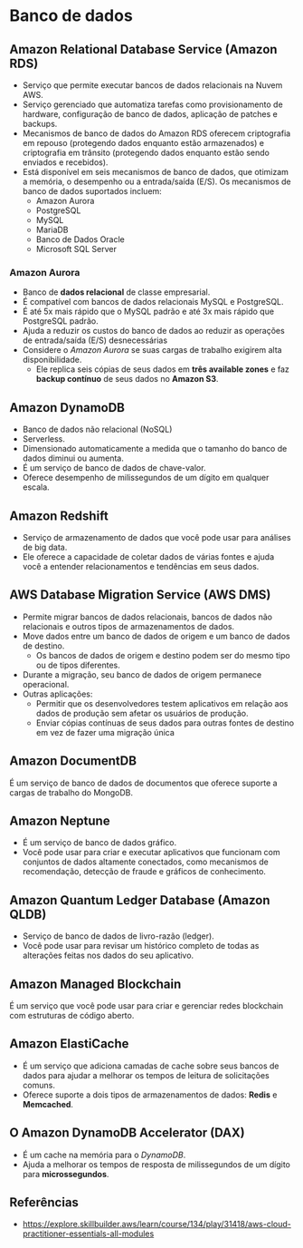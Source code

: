 # Banco de dados

## Amazon Relational Database Service (Amazon RDS)

- Serviço que permite executar bancos de dados relacionais na Nuvem AWS.
- Serviço gerenciado que automatiza tarefas como provisionamento de hardware, configuração de banco de dados, aplicação de patches e backups.
- Mecanismos de banco de dados do Amazon RDS oferecem criptografia em repouso (protegendo dados enquanto estão armazenados) e criptografia em trânsito (protegendo dados enquanto estão sendo enviados e recebidos).
- Está disponível em seis mecanismos de banco de dados, que otimizam a memória, o desempenho ou a entrada/saída (E/S). Os mecanismos de banco de dados suportados incluem:
    - Amazon Aurora
    - PostgreSQL
    - MySQL
    - MariaDB
    - Banco de Dados Oracle
    - Microsoft SQL Server

### Amazon Aurora

- Banco de **dados relacional** de classe empresarial.
- É compatível com bancos de dados relacionais MySQL e PostgreSQL.
- É até 5x mais rápido que o MySQL padrão e até 3x mais rápido que PostgreSQL padrão.
- Ajuda a reduzir os custos do banco de dados ao reduzir as operações de entrada/saída (E/S) desnecessárias
- Considere o *Amazon Aurora* se suas cargas de trabalho exigirem alta disponibilidade.
    - Ele replica seis cópias de seus dados em **três available zones** e faz **backup contínuo** de seus dados no **Amazon S3**.

## Amazon DynamoDB

- Banco de dados não relacional (NoSQL)
- Serverless.
- Dimensionado automaticamente a medida que o tamanho do banco de dados diminui ou aumenta.
- É um serviço de banco de dados de chave-valor.
- Oferece desempenho de milissegundos de um dígito em qualquer escala.

## Amazon Redshift

- Serviço de armazenamento de dados que você pode usar para análises de big data.
- Ele oferece a capacidade de coletar dados de várias fontes e ajuda você a entender relacionamentos e tendências em seus dados.

## AWS Database Migration Service (AWS DMS)

- Permite migrar bancos de dados relacionais, bancos de dados não relacionais e outros tipos de armazenamentos de dados.
- Move dados entre um banco de dados de origem e um banco de dados de destino.
    - Os bancos de dados de origem e destino podem ser do mesmo tipo ou de tipos diferentes.
- Durante a migração, seu banco de dados de origem permanece operacional.
- Outras aplicações:
    - Permitir que os desenvolvedores testem aplicativos em relação aos dados de produção sem afetar os usuários de produção.
    - Enviar cópias contínuas de seus dados para outras fontes de destino em vez de fazer uma migração única

## Amazon DocumentDB

É um serviço de banco de dados de documentos que oferece suporte a cargas de trabalho do MongoDB.

## Amazon Neptune

- É um serviço de banco de dados gráfico.
- Você pode usar para criar e executar aplicativos que funcionam com conjuntos de dados altamente conectados, como mecanismos de recomendação, detecção de fraude e gráficos de conhecimento.

## Amazon Quantum Ledger Database (Amazon QLDB)

- Serviço de banco de dados de livro-razão (ledger).
- Você pode usar para revisar um histórico completo de todas as alterações feitas nos dados do seu aplicativo.

## Amazon Managed Blockchain

É um serviço que você pode usar para criar e gerenciar redes blockchain com estruturas de código aberto.

## Amazon ElastiCache

- É um serviço que adiciona camadas de cache sobre seus bancos de dados para ajudar a melhorar os tempos de leitura de solicitações comuns.
- Oferece suporte a dois tipos de armazenamentos de dados: **Redis** e **Memcached**.

## O Amazon DynamoDB Accelerator (DAX)

- É um cache na memória para o *DynamoDB*.
- Ajuda a melhorar os tempos de resposta de milissegundos de um dígito para **microssegundos**.

## Referências

- <https://explore.skillbuilder.aws/learn/course/134/play/31418/aws-cloud-practitioner-essentials-all-modules>
